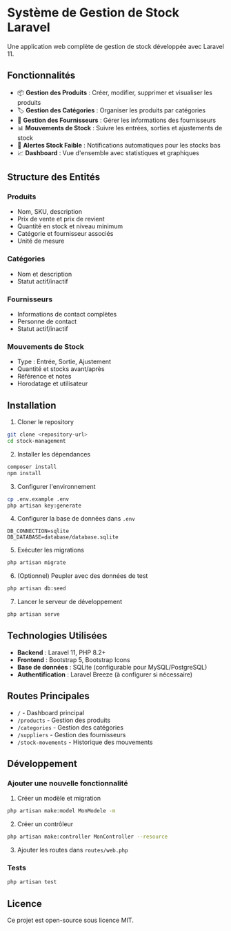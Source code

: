 # Système de Gestion de Stock Laravel

Une application web complète de gestion de stock développée avec Laravel 11.

## Fonctionnalités

- 📦 **Gestion des Produits** : Créer, modifier, supprimer et visualiser les produits
- 🏷️ **Gestion des Catégories** : Organiser les produits par catégories
- 🏢 **Gestion des Fournisseurs** : Gérer les informations des fournisseurs
- 📊 **Mouvements de Stock** : Suivre les entrées, sorties et ajustements de stock
- 🚨 **Alertes Stock Faible** : Notifications automatiques pour les stocks bas
- 📈 **Dashboard** : Vue d'ensemble avec statistiques et graphiques

## Structure des Entités

### Produits
- Nom, SKU, description
- Prix de vente et prix de revient
- Quantité en stock et niveau minimum
- Catégorie et fournisseur associés
- Unité de mesure

### Catégories
- Nom et description
- Statut actif/inactif

### Fournisseurs
- Informations de contact complètes
- Personne de contact
- Statut actif/inactif

### Mouvements de Stock
- Type : Entrée, Sortie, Ajustement
- Quantité et stocks avant/après
- Référence et notes
- Horodatage et utilisateur

## Installation

1. Cloner le repository
```bash
git clone <repository-url>
cd stock-management
```

2. Installer les dépendances
```bash
composer install
npm install
```

3. Configurer l'environnement
```bash
cp .env.example .env
php artisan key:generate
```

4. Configurer la base de données dans `.env`
```
DB_CONNECTION=sqlite
DB_DATABASE=database/database.sqlite
```

5. Exécuter les migrations
```bash
php artisan migrate
```

6. (Optionnel) Peupler avec des données de test
```bash
php artisan db:seed
```

7. Lancer le serveur de développement
```bash
php artisan serve
```

## Technologies Utilisées

- **Backend** : Laravel 11, PHP 8.2+
- **Frontend** : Bootstrap 5, Bootstrap Icons
- **Base de données** : SQLite (configurable pour MySQL/PostgreSQL)
- **Authentification** : Laravel Breeze (à configurer si nécessaire)

## Routes Principales

- `/` - Dashboard principal
- `/products` - Gestion des produits
- `/categories` - Gestion des catégories
- `/suppliers` - Gestion des fournisseurs
- `/stock-movements` - Historique des mouvements

## Développement

### Ajouter une nouvelle fonctionnalité

1. Créer un modèle et migration
```bash
php artisan make:model MonModele -m
```

2. Créer un contrôleur
```bash
php artisan make:controller MonController --resource
```

3. Ajouter les routes dans `routes/web.php`

### Tests

```bash
php artisan test
```

## Licence

Ce projet est open-source sous licence MIT.
